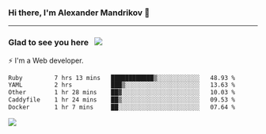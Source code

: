 ### Hi there, I'm Alexander Mandrikov 👋

- - -

### Glad to see you here &nbsp; ![](https://komarev.com/ghpvc/?username=nunsez&color=blue&label=visitors)

⚡ I'm a Web developer.

<!--✨ My GitHub <a href="https://nunsez.github.io/" target="_blank">resume link</a>-->

<!--
**nunsez/nunsez** is a ✨ _special_ ✨ repository because its `README.md` (this file) appears on your GitHub profile.

Here are some ideas to get you started:

- 🔭 I’m currently working on ...
- 🌱 I’m currently learning ...
- 👯 I’m looking to collaborate on ...
- 🤔 I’m looking for help with ...
- 💬 Ask me about ...
- 📫 How to reach me: ...
- 😄 Pronouns: ...
- ⚡ Fun fact: ...
-->


<!--START_SECTION:waka-->

```txt
Ruby         7 hrs 13 mins   ████████████▒░░░░░░░░░░░░   48.93 %
YAML         2 hrs           ███▒░░░░░░░░░░░░░░░░░░░░░   13.63 %
Other        1 hr 28 mins    ██▓░░░░░░░░░░░░░░░░░░░░░░   10.03 %
Caddyfile    1 hr 24 mins    ██▒░░░░░░░░░░░░░░░░░░░░░░   09.53 %
Docker       1 hr 7 mins     ██░░░░░░░░░░░░░░░░░░░░░░░   07.64 %
```

<!--END_SECTION:waka-->


<span>
<!-- <img height="160em" src="https://github-readme-stats-nunsez.vercel.app/api?username=nunsez&show_icons=true&count_private=true&hide_border=true&hide=issues" /> -->
<img src="https://github-readme-stats-nunsez.vercel.app/api/top-langs/?username=nunsez&layout=compact&hide_border=true" />
</span>


<!--
[![willianrod's wakatime stats](https://github-readme-stats.vercel.app/api/wakatime?username=nunsez&hide_border=true)](https://github.com/anuraghazra/github-readme-stats)
-->
